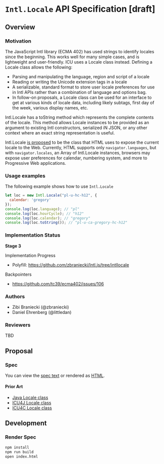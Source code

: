 # `Intl.Locale` API Specification [draft]

## Overview

### Motivation

The JavaScript Intl library (ECMA 402) has used strings to identify locales since the beginning. This works well for many simple cases, and is lightweight and user-friendly. ICU uses a Locale class instead. Defining a Locale class allows the following:
- Parsing and manipulating the language, region and script of a locale
- Reading or writing the Unicode extension tags in a locale
- A serializable, standard format to store user locale preferences for use in Intl APIs rather than a combination of language and options bag.
- In follow-on proposals, a Locale class can be used for an interface to get at various kinds of locale data, including likely subtags, first day of the week, various display names, etc.

Intl.Locale has a toString method which represents the complete contents of the locale. This method allows Locale instances to be provided as an argument to existing Intl constructors, serialized iN JSON, or any other context where an exact string representation is useful.

Intl.Locale [is proposed](https://github.com/whatwg/html/pull/3046) to be the class that HTML uses to expose the current locale to the Web. Currently, HTML supports only `navigator.languages`, but with `navigator.locales`, an Array of Intl.Locale instances, browsers may expose user preferences for calendar, numbering system, and more to Progressive Web applications.

### Usage examples

The following example shows how to use `Intl.Locale`

```javascript
let loc = new Intl.Locale("pl-u-hc-h12", {
  calendar: 'gregory'
});
console.log(loc.language); // "pl"
console.log(loc.hourCycle); // "h12"
console.log(loc.calendar); // "gregory"
console.log(loc.toString()); // "pl-u-ca-gregory-hc-h12"
```

### Implementation Status

__Stage 3__

Implementation Progress

 * Polyfill: https://github.com/zbraniecki/Intl.js/tree/intllocale

Backpointers

* https://github.com/tc39/ecma402/issues/106


### Authors

 - Zibi Braniecki (@zbraniecki)
 - Daniel Ehrenberg (@littledan)

### Reviewers

TBD

## Proposal

### Spec

You can view the [spec text](spec.html) or rendered as [HTML](https://tc39.github.io/proposal-intl-locale/).

#### Prior Art

* [Java Locale class](https://docs.oracle.com/javase/7/docs/api/java/util/Locale.html)
* [ICU4J Locale class](http://icu-project.org/apiref/icu4j/com/ibm/icu/util/ULocale.html)
* [ICU4C Locale class](http://icu-project.org/apiref/icu4c/classicu_1_1Locale.html)



## Development

### Render Spec

```bash
npm install
npm run build
open index.html
```

